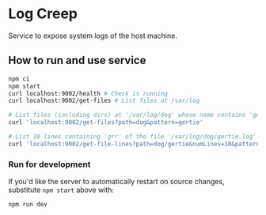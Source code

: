 # Log Creep

Service to expose system logs of the host machine.

## How to run and use service

```zsh
npm ci
npm start
curl localhost:9002/health # Check is running
curl localhost:9002/get-files # List files at /var/log

# List files (including dirs) at '/var/log/dog' whose name contains 'gertie'
curl 'localhost:9002/get-files?path=dog&pattern=gertie'

# List 10 lines containing 'grr' of the file '/var/log/dog/gertie.log'
curl 'localhost:9002/get-file-lines?path=dog/gertie&numLines=10&pattern=woof'
```

### Run for development

If you'd like the server to automatically restart on source changes, substitute `npm start` above with:

```zsh
npm run dev
```
